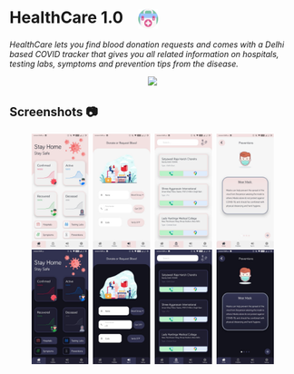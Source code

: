 # HealthCare 1.0 <img src="assets/logo.png" height="35" width="35" align="center" hspace="20" >

*HealthCare lets you find blood donation requests and comes with a Delhi based COVID tracker
that gives you all related information on hospitals, testing labs, symptoms and prevention tips
from the disease.*

<p align="center">
<img src="readmeAssets/GIF.gif" width="30%" hspace="-10">
</p>

## Screenshots 📷

<p align="center">
<img src="readmeAssets/6.jpeg" width="20%" hspace="2">
<img src="readmeAssets/2.jpeg" width="20%" hspace="2">
<img src="readmeAssets/4.jpeg" width="20%" hspace="2">
<img src="readmeAssets/5.jpeg" width="20%" hspace="2">
<img src="readmeAssets/1.jpeg" width="20%" hspace="2">
<img src="readmeAssets/7.jpeg" width="20%" hspace="2">
<img src="readmeAssets/8.jpeg" width="20%" hspace="2">
<img src="readmeAssets/9.jpeg" width="20%" hspace="2">
</p>
